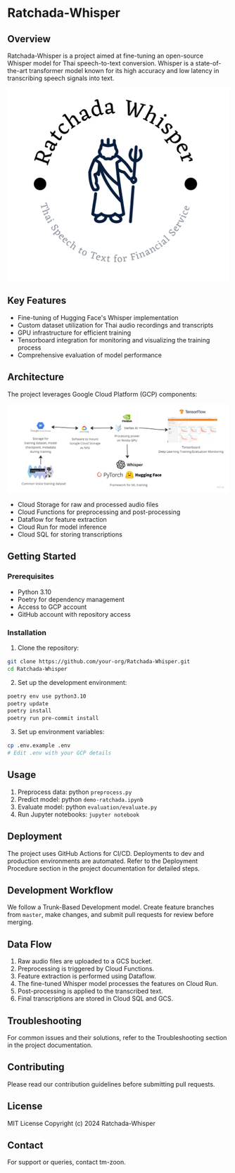 # Ratchada-Whisper
## Overview
Ratchada-Whisper is a project aimed at fine-tuning an open-source Whisper model for Thai speech-to-text conversion. Whisper is a state-of-the-art transformer model known for its high accuracy and low latency in transcribing speech signals into text.

![logo](data/imgs/ratchada_logo.png)

## Key Features

- Fine-tuning of Hugging Face's Whisper implementation
- Custom dataset utilization for Thai audio recordings and transcripts
- GPU infrastructure for efficient training
- Tensorboard integration for monitoring and visualizing the training process
- Comprehensive evaluation of model performance

## Architecture
The project leverages Google Cloud Platform (GCP) components:

![tools](data/imgs/tools.jpg)

- Cloud Storage for raw and processed audio files
- Cloud Functions for preprocessing and post-processing
- Dataflow for feature extraction
- Cloud Run for model inference
- Cloud SQL for storing transcriptions

## Getting Started
### Prerequisites

- Python 3.10
- Poetry for dependency management
- Access to GCP account
- GitHub account with repository access

### Installation

1. Clone the repository:
```zsh
git clone https://github.com/your-org/Ratchada-Whisper.git
cd Ratchada-Whisper
```

2. Set up the development environment:
```zsh
poetry env use python3.10
poetry update
poetry install
poetry run pre-commit install
```

3. Set up environment variables:
```zsh
cp .env.example .env
# Edit .env with your GCP details
```

## Usage

1. Preprocess data: python `preprocess.py`
2. Predict model: python `demo-ratchada.ipynb`
3. Evaluate model: python `evaluation/evaluate.py`
4. Run Jupyter notebooks: `jupyter notebook`

## Deployment
The project uses GitHub Actions for CI/CD. Deployments to dev and production environments are automated. Refer to the Deployment Procedure section in the project documentation for detailed steps.

## Development Workflow
We follow a Trunk-Based Development model. Create feature branches from `master`, make changes, and submit pull requests for review before merging.

## Data Flow

1. Raw audio files are uploaded to a GCS bucket.
2. Preprocessing is triggered by Cloud Functions.
3. Feature extraction is performed using Dataflow.
4. The fine-tuned Whisper model processes the features on Cloud Run.
5. Post-processing is applied to the transcribed text.
6. Final transcriptions are stored in Cloud SQL and GCS.

## Troubleshooting
For common issues and their solutions, refer to the Troubleshooting section in the project documentation.

## Contributing
Please read our contribution guidelines before submitting pull requests.

## License
MIT License
Copyright (c) 2024 Ratchada-Whisper

## Contact
For support or queries, contact tm-zoon.
